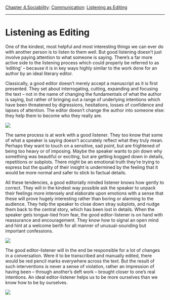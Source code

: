 [Chapter 4.Sociability](https://www.theschooloflife.com/thebookoflife/category/sociability/): [Communication](https://www.theschooloflife.com/thebookoflife/category/sociability/communication/): [Listening as Editing](https://www.theschooloflife.com/thebookoflife/17689-2/)

* * *

# Listening as Editing

One of the kindest, most helpful and most interesting things we can ever do with another person is to listen to them well. But good listening doesn’t just involve paying attention to what someone is saying. There’s a far more active side to the listening process which could properly be referred to as ‘editing’ – because it is in key ways highly similar to the work done for an author by an ideal literary editor.

Classically, a good editor doesn’t merely accept a manuscript as it is first presented. They set about interrogating, cutting, expanding and focusing the text – not in the name of changing the fundamentals of what the author is saying, but rather of bringing out a range of underlying intentions which have been threatened by digressions, hesitations, losses of confidence and lapses of attention. The editor doesn’t change the author into someone else: they help them to become who they really are.

![](https://s-media-cache-ak0.pinimg.com/736x/b0/80/e9/b080e9d70b3a0fcf095b80f5d0277ad4.jpg)

The same process is at work with a good listener. They too know that some of what a speaker is saying doesn’t accurately reflect what they truly mean. Perhaps they want to touch on a sensitive, sad point, but are frightened of being too heavy or of imposing. Maybe the speaker wants to pin down why something was beautiful or exciting, but are getting bogged down in details, repetitions or subplots. There might be an emotional truth they’re trying to express but the quality of their insight is undermined by the feeling that it would be more normal and safer to stick to factual details.

All these tendencies, a good editorially minded listener knows how gently to correct. They will in the kindest way possible ask the speaker to unpack their feelings more intensely and elaborate upon emotions with a sense that these will prove hugely interesting rather than boring or alarming to the audience. They help the speaker to close down stray subplots, and nudge them back to the central story, which has been lost in details. When the speaker gets tongue-tied from fear, the good editor-listener is on hand with reassurance and encouragement. They know how to signal an open mind and hint at a welcome berth for all manner of unusual-sounding but important confessions.

![](http://www.peek-a-boo-magazine.be/photos/n-filmclassics-ma-nuit-chez-maud-1905-12.jpg)

The good editor-listener&nbsp;will in the end be responsible for a lot of changes in a conversation. Were it to be transcribed and manually edited, there would be red pencil marks everywhere across the text. But the result of such interventions is never a sense of violation, rather an impression of having been – through another’s deft work – brought closer to one’s real intentions. An ideal editor-listener&nbsp;helps us to be more ourselves than we know how to be by ourselves.

[![](https://img.youtube.com/vi/YqI3aEeO5kk/0.jpg)](https://www.youtube.com/embed/YqI3aEeO5kk '')
